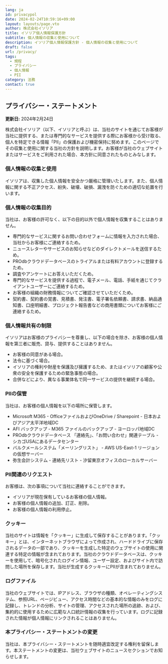 ```yaml
---
lang: ja
id: privacypol
date: 2024-02-24T10:59:16+09:00
layout: layouts/page.vto
author: 株式会社イソリア
title: イソリア個人情報保護方針
subtitle: 個人情報の収集と使用について
description: イソリア個人情報保護方針 - 個人情報の収集と使用について 
draft: false
url: /privacy/
tags:
  - 規程
  - プライバシー
  - 個人情報
  - PII
category: 法務
contact: true
---
```


## プライバシー・ステートメント

**更新日:** 2024年2月24日

株式会社イソリア（以下、イソリアと呼ぶ）は、当社のサイトを通じてお客様が当社に提供する、または専門的なサービスを提供する際にお客様から受け取る、個人を特定できる情報「PII」の保護および機密保持に努めます。このページでその収集と使用に関する当社の方針を説明します。お客様が当社のウェブサイトまたはサービスをご利用された場合、本方針に同意されたものとみなします。

### 個人情報の収集と使用

イソリアは、収集した個人情報を安全かつ厳格に管理いたします。また、個人情報に関する不正アクセス、紛失、破壊、破損、漏洩を防ぐための適切な処置を行います。

### 個人情報の収集目的

当社は、お客様の許可なく、以下の目的以外で個人情報を収集することはありません。

* 専門的なサービスに関するお問い合わせフォームに情報を入力された場合、当社からお客様にご連絡するため。
* ニュースレターやサービスのお知らせなどのダイレクトメールを送信するため。
* PROdbクラウドデータベースのトライアルまたは有料アカウントに登録するため。
* 調査やアンケートにお答えいただくため。
* 専門的なサービスを提供する過程で、電子メール、電話、手紙を通じてクライアントユーザーにご連絡するため。
* お客様の組織の財務情報についてご確認させていただくため。
* 契約書、契約書の覚書、見積書、発注書、電子署名依頼書、請求書、納品通知書、口座明細書、プロジェクト報告書などの商用書類についてお客様にご連絡するため。


### 個人情報共有の制限

イソリアはお客様のプライバシーを尊重し、以下の場合を除き、お客様の個人情報を第三者に販売、貸与、提供することはありません。

* お客様の同意がある場合。
* 法令に基づく場合。
* イソリアの権利や財産を保護及び擁護するため、またはイソリアの顧客や公衆の安全を保護するための緊急事態の場合。
* 合併などにより、異なる事業体名で同一サービスの提供を継続する場合。


### PIIの保管

当社は、お客様の個人情報を以下の場所に保管します。

* Microsoft M365 - OfficeファイルおよびOneDrive / Sharepoint - 日本およびアジア太平洋地域DC
* AFI バックアップ - M365 ファイルのバックアップ - ヨーロッパ地域DC
* PROdbクラウドデータベース 「連絡先」、「お問い合わせ」関連テーブル - シカゴUSAにあるデータセンター
* バルクメールシステム「メーリングリスト」 -  AWS US-East-1 リージョンの仮想サーバー
* 弥生会計システム - 連絡先リスト - 汐留東京オフィスのローカルサーバー

### PII関連のリクエスト

お客様は、次の事項について当社に連絡することができます。

* イソリアが現在保有しているお客様の個人情報。
* お客様の個人情報の追加、訂正、削除。
* お客様の個人情報の利用停止。


### クッキー

当社のサイトは情報を「クッキー」に生成して保存することがあります。「クッキー」とは、インターネットブラウザによって作成され、ハードドライブに保存されるデータの一部であり、クッキーを生成した特定のウェブサイトの使用に関連する特定の情報が含まれております。当社のクラウドデータベースは、クッキーを使用して、暗号化されたログイン情報、ユーザー設定、およびサイト内で訪問した場所を保存します。当社が生成するクッキーにPIIが含まれておりません。

### ログファイル

当社のウェブサイトでは、IPアドレス、ブラウザの種類、オペレーティングシステム、参照URL、ページビュー、アクセス時間などの基本的な情報のみをログに記録し、トレンドの分析、サイトの管理、アクセスされた場所の追跡、および、集約的に使用するために広範な人口統計情報の収集を行っています。ログに記録された情報が個人情報にリンクされることはありません。

### 本プライバシー・ステートメントの変更

当社は、本プライバシー・ステートメントを随時適宜改定する権利を留保します。本ステートメントの変更は、当社ウェブサイトのニュースセクションでお知らせします。
